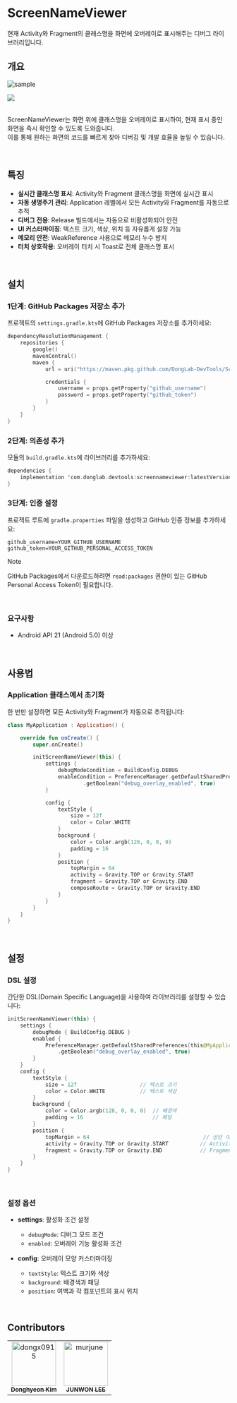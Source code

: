 # ScreenNameViewer

현재 Activity와 Fragment의 클래스명을 화면에 오버레이로 표시해주는 디버그 라이브러리입니다.

## 개요
![sample](https://github.com/DongLab-DevTools/ScreenNameViewer-For-Compose/blob/3de0c47959bfd8fe8bdb7d21a96d9f23b0137794/.github/docs/images/screennameviewer-exmaple.png)

<a href="https://github.com/DongLab-DevTools/ScreenNameViewer-For-Compose">
	<img src="https://github.com/DongLab-DevTools/ScreenNameViewer/blob/6f05df5ca7b6f5893f05a2a53fb8e0548301b605/.github/images/screen_name_viewer_link_thumb_compose_kr.png"/>
</a>

<br>
<br>

ScreenNameViewer는 화면 위에 클래스명을 오버레이로 표시하여, 현재 표시 중인 화면을 즉시 확인할 수 있도록 도와줍니다.  
이를 통해 원하는 화면의 코드를 빠르게 찾아 디버깅 및 개발 효율을 높일 수 있습니다.

<br>

## 특징

- **실시간 클래스명 표시**: Activity와 Fragment 클래스명을 화면에 실시간 표시
- **자동 생명주기 관리**: Application 레벨에서 모든 Activity와 Fragment를 자동으로 추적
- **디버그 전용**: Release 빌드에서는 자동으로 비활성화되어 안전
- **UI 커스터마이징**: 텍스트 크기, 색상, 위치 등 자유롭게 설정 가능
- **메모리 안전**: WeakReference 사용으로 메모리 누수 방지
- **터치 상호작용**: 오버레이 터치 시 Toast로 전체 클래스명 표시

<br>

## 설치

### 1단계: GitHub Packages 저장소 추가

프로젝트의 `settings.gradle.kts`에 GitHub Packages 저장소를 추가하세요:

```kotlin
dependencyResolutionManagement {
    repositories {
        google()
        mavenCentral()
		maven {
            url = uri("https://maven.pkg.github.com/DongLab-DevTools/ScreenNameViewer")

            credentials {
                username = props.getProperty("github_username")
                password = props.getProperty("github_token")
            }
        }
    }
}
```

### 2단계: 의존성 추가

모듈의 `build.gradle.kts`에 라이브러리를 추가하세요:

```kotlin
dependencies {
    implementation 'com.donglab.devtools:screennameviewer:latestVersion'
}
```

### 3단계: 인증 설정

프로젝트 루트에 `gradle.properties` 파일을 생성하고 GitHub 인증 정보를 추가하세요:

```properties
github_username=YOUR_GITHUB_USERNAME
github_token=YOUR_GITHUB_PERSONAL_ACCESS_TOKEN
```

> [!NOTE]
> GitHub Packages에서 다운로드하려면 `read:packages` 권한이 있는 GitHub Personal Access Token이 필요합니다.

<br>

### 요구사항
- Android API 21 (Android 5.0) 이상

<br>

## 사용법

### Application 클래스에서 초기화

한 번만 설정하면 모든 Activity와 Fragment가 자동으로 추적됩니다:

```kotlin
class MyApplication : Application() {

    override fun onCreate() {
        super.onCreate()

        initScreenNameViewer(this) {
            settings {
                debugModeCondition = BuildConfig.DEBUG
                enableCondition = PreferenceManager.getDefaultSharedPreferences(this@MyApplication)
                        .getBoolean("debug_overlay_enabled", true)
            }

            config {
                textStyle {
                    size = 12f
                    color = Color.WHITE
                }
                background {
                    color = Color.argb(128, 0, 0, 0)
                    padding = 16
                }
                position {
                    topMargin = 64
                    activity = Gravity.TOP or Gravity.START
                    fragment = Gravity.TOP or Gravity.END
                    composeRoute = Gravity.TOP or Gravity.END
                }
            }
        }
    }
}
```

<br>

## 설정

### DSL 설정

간단한 DSL(Domain Specific Language)을 사용하여 라이브러리를 설정할 수 있습니다:

```kotlin
initScreenNameViewer(this) {
    settings {
        debugMode { BuildConfig.DEBUG }
        enabled {
            PreferenceManager.getDefaultSharedPreferences(this@MyApplication)
                .getBoolean("debug_overlay_enabled", true)
        }
    }
    config {
        textStyle {
            size = 12f                    // 텍스트 크기
            color = Color.WHITE           // 텍스트 색상
        }
        background {
            color = Color.argb(128, 0, 0, 0)  // 배경색
            padding = 16                      // 패딩
        }
        position {
            topMargin = 64                                    // 상단 여백
            activity = Gravity.TOP or Gravity.START          // Activity 표시 위치
            fragment = Gravity.TOP or Gravity.END            // Fragment 표시 위치
        }
    }
}
```

<br>

### 설정 옵션

- **settings**: 활성화 조건 설정
  - `debugMode`: 디버그 모드 조건
  - `enabled`: 오버레이 기능 활성화 조건

- **config**: 오버레이 모양 커스터마이징
  - `textStyle`: 텍스트 크기와 색상
  - `background`: 배경색과 패딩
  - `position`: 여백과 각 컴포넌트의 표시 위치

<br>

## Contributors

<!-- readme: collaborators,contributors -start -->
<table>
	<tbody>
		<tr>
            <td align="center">
                <a href="https://github.com/dongx0915">
                    <img src="https://avatars.githubusercontent.com/u/63500239?v=4" width="100;" alt="dongx0915"/>
                    <br />
                    <sub><b>Donghyeon Kim</b></sub>
                </a>
            </td>
            <td align="center">
                <a href="https://github.com/murjune">
                    <img src="https://avatars.githubusercontent.com/u/87055456?v=4" width="100;" alt="murjune"/>
                    <br />
                    <sub><b>JUNWON LEE</b></sub>
                </a>
            </td>
		</tr>
	<tbody>
</table>
<!-- readme: collaborators,contributors -end -->
